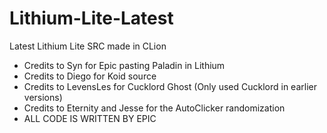 # Lithium-Lite-Latest
Latest Lithium Lite SRC made in CLion

* Credits to Syn for Epic pasting Paladin in Lithium
* Credits to Diego for Koid source
* Credits to LevensLes for Cucklord Ghost (Only used Cucklord in earlier versions)
* Credits to Eternity and Jesse for the AutoClicker randomization
* ALL CODE IS WRITTEN BY EPIC
